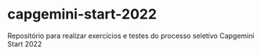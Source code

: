 # capgemini-start-2022
Repositório para realizar exercícios e testes do processo seletivo Capgemini Start 2022
